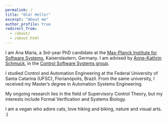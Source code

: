 ```yaml
---
permalink: /
title: "Olá! Hello!"
excerpt: "About me"
author_profile: true
redirect_from: 
  - /about/
  - /about.html
---
```



I am Ana Maria, a 3rd-year PhD candidate at the
[Max-Planck Institute for Software Systems](https://www.mpi-sws.org), Kaiserslautern, Germany.
I am advised by [Anne-Kathrin Schmuck](https://wp.mpi-sws.org/akschmuck/), in the [Control Software Systems group](https://cossy.mpi-sws.org).

I studied Control and Automation Engineering
at the Federal University of Santa Catarina (UFSC), Florianópolis, Brazil.
From the same university, I received my Master’s degree in
Automation Systems Engineering.

My ongoing research lies in the field of Supervisory Control Theory, 
but my interests include Formal Verification and Systems Biology.

I am a vegan who adore cats, love hiking and biking, nature and visual arts. :)
